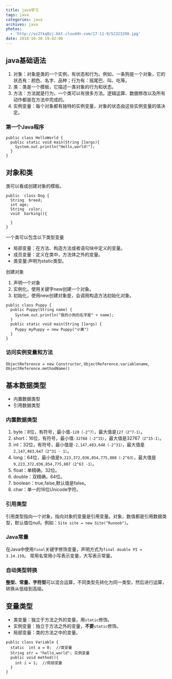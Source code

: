 ```yaml
---
title: java学习
tags: java
categories: java
archives: java
photos:
  - 'http://oz2tkq0zj.bkt.clouddn.com/17-11-9/52323298.jpg'
date: 2018-10-30 19:42:08
---
```


##  java基础语法
1.  对象：对象是类的一个实例，有状态和行为。例如，一条狗是一个对象，它的状态有：颜色、名字、品种；行为有：摇尾巴、叫、吃等。
2.  类：类是一个模板，它描述一类对象的行为和状态。
3.  方法：方法就是行为，一个类可以有很多方法。逻辑运算、数据修改以及所有动作都是在方法中完成的。
4.  实例变量：每个对象都有独特的实例变量，对象的状态由这些实例变量的值决定。

### 第一个Java程序
```
public class HelloWorld {
  public static void main(String []args){
    System.out.println("Hello,world!");
  }
}
```

##  对象和类
类可以看成创建对象的模板。
```
public  class Dog {
  String  breed;
  int age;
  String  color;
  void  barking(){

  }
}
```
一个类可以包含以下类型变量
- 局部变量：在方法、构造方法或者语句块中定义的变量。
- 成员变量：定义在类中，方法体之外的变量。
- 类变量:声明为static类型。

创建对象
1.  声明一个对象
2.  实例化，使用关键字new创建一个对象。
3.  初始化，使用new创建对象是，会调用构造方法初始化对象。
```
public class Puppy {
  public Puppy(String name) {
    System.out.println("我的小狗的名字是" + name);
  }
  public static void main(String []args) {
    Puppy myPuppy = new Puppy("小黄")
  }
}
```

### 访问实例变量和方法

`ObjectReference = new Constructor`,
`ObjectReference.variablename`,
`ObjectReference.methodName()`

##  基本数据类型

- 内置数据类型
- 引用数据类型

### 内置数据类型

1.  byte：8位，有符号，最小值`-128（-2^7）`，最大值是`127（2^7-1）`。
2.  short：16位，有符号，最小值`-32768（-2^15）`，最大值是32767`（2^15-1）`。
3.  int：32位，有符号，最小值是`-2,147,483,648（-2^31）`，最大值是 `2,147,483,647（2^31 - 1）`。
4.  long：64位，最小值是`9,223,372,036,854,775,808（-2^63）`，最大值是 `9,223,372,036,854,775,807（2^63 -1）`。
5.  float：单精确，32位。
6.  double：双精确，64位。
7.  boolean：true,false,默认值是false。
8.  char：单一的16位Unicode字符。

### 引用类型

引用类型指向一个对象，指向对象的变量是引用变量。对象，数值都是引用数据类型，默认值位null。例如：`Site site = new Site("Runoob")`。

### Java常量

在Java中使用`final`关键字修饰变量，声明方式为`final double PI = 3.14.159`。
常用名常用小写表示变量，大写表示常量。

### 自动类型转换

**整型、常量、字符型**可以混合运算，不同类型先转化为同一类型，然后进行运算，转换从低级到高级。

##  变量类型

- 类变量：独立于方法之外的变量，用`static`修饰。
- 实例变量：独立于方法之外的变量，**不要**`static`修饰。
- 局部变量：类的方法之中的变量。
```
public class Variable {
  static  int a = 0;  //类变量
  String str = "hello,world"; 实例变量
  public void method(){
    int i = 1;  //局部变量
  }
}
```